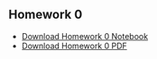 ## Homework 0

- [Download Homework 0 Notebook](./hw-00.ipynb)
- [Download Homework 0 PDF](./hw-00.pdf)

